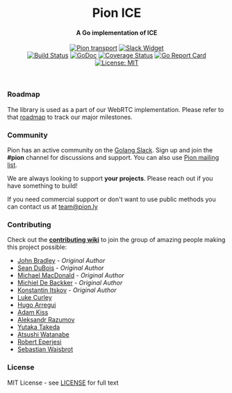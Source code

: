 <h1 align="center">
  <br>
  Pion ICE
  <br>
</h1>
<h4 align="center">A Go implementation of ICE</h4>
<p align="center">
  <a href="https://pion.ly"><img src="https://img.shields.io/badge/pion-ice-gray.svg?longCache=true&colorB=brightgreen" alt="Pion transport"></a>
  <a href="http://gophers.slack.com/messages/pion"><img src="https://img.shields.io/badge/join-us%20on%20slack-gray.svg?longCache=true&logo=slack&colorB=brightgreen" alt="Slack Widget"></a>
  <br>
  <a href="https://travis-ci.org/pion/ice"><img src="https://travis-ci.org/pion/ice.svg?branch=master" alt="Build Status"></a>
  <a href="https://godoc.org/github.com/pion/ice"><img src="https://godoc.org/github.com/pion/ice?status.svg" alt="GoDoc"></a>
  <a href="https://codecov.io/gh/pion/ice"><img src="https://codecov.io/gh/pion/ice/branch/master/graph/badge.svg" alt="Coverage Status"></a>
  <a href="https://goreportcard.com/report/github.com/pion/ice"><img src="https://goreportcard.com/badge/github.com/pion/ice" alt="Go Report Card"></a>
  <a href="LICENSE"><img src="https://img.shields.io/badge/License-MIT-yellow.svg" alt="License: MIT"></a>
</p>
<br>

### Roadmap
The library is used as a part of our WebRTC implementation. Please refer to that [roadmap](https://github.com/pion/webrtc/issues/9) to track our major milestones.

### Community
Pion has an active community on the [Golang Slack](https://invite.slack.golangbridge.org/). Sign up and join the **#pion** channel for discussions and support. You can also use [Pion mailing list](https://groups.google.com/forum/#!forum/pion).

We are always looking to support **your projects**. Please reach out if you have something to build!

If you need commercial support or don't want to use public methods you can contact us at [team@pion.ly](mailto:team@pion.ly)

### Contributing
Check out the **[contributing wiki](https://github.com/pion/webrtc/wiki/Contributing)** to join the group of amazing people making this project possible:

* [John Bradley](https://github.com/kc5nra) - *Original Author*
* [Sean DuBois](https://github.com/Sean-Der) - *Original Author*
* [Michael MacDonald](https://github.com/mjmac) - *Original Author*
* [Michiel De Backker](https://github.com/backkem) - *Original Author*
* [Konstantin Itskov](https://github.com/trivigy) - *Original Author*
* [Luke Curley](https://github.com/kixelated)
* [Hugo Arregui](https://github.com/hugoArregui)
* [Adam Kiss](https://github.com/masterada)
* [Aleksandr Razumov](https://github.com/ernado)
* [Yutaka Takeda](https://github.com/enobufs)
* [Atsushi Watanabe](https://github.com/at-wat)
* [Robert Eperjesi](https://github.com/epes)
* [Sebastian Waisbrot](https://github.com/seppo0010)

### License
MIT License - see [LICENSE](LICENSE) for full text
